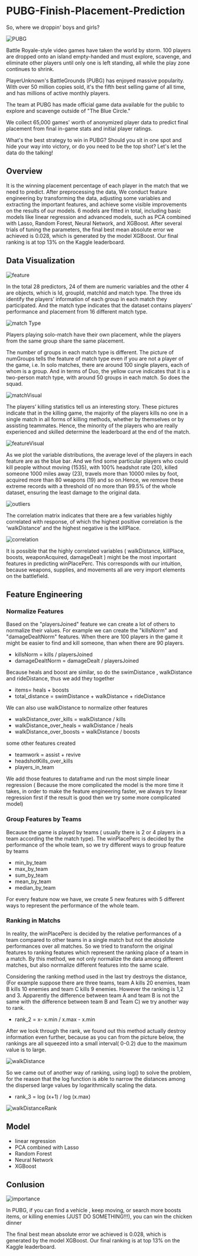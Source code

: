 # PUBG-Finish-Placement-Prediction

So, where we droppin' boys and girls?

![PUBG](./images/PUBG.jpg)

Battle Royale-style video games have taken the world by storm. 100 players are dropped onto an island empty-handed and must explore, scavenge, and eliminate other players until only one is left standing, all while the play zone continues to shrink.

PlayerUnknown's BattleGrounds (PUBG) has enjoyed massive popularity. With over 50 million copies sold, it's the fifth best selling game of all time, and has millions of active monthly players.

The team at PUBG has made official game data available for the public to explore and scavenge outside of "The Blue Circle." 

We collect 65,000 games' worth of anonymized player data to predict final placement from final in-game stats and initial player ratings.

What's the best strategy to win in PUBG? Should you sit in one spot and hide your way into victory, or do you need to be the top shot? Let's let the data do the talking!

## Overview
It is the winning placement percentage of each player in the match that we need to predict. After preprocessing the data, We conduct feature engineering by transforming the data, adjusting some variables and extracting the important features, and achieve some visible improvements on the results of our models. 6 models are fitted in total, including basic models like linear regression and advanced models, such as PCA combined with Lasso, Random Forest, Neural Network, and XGBoost. After several trials of tuning the parameters, the final best mean absolute error we achieved is 0.028, which is generated by the model XGBoost. Our final ranking is at top 13% on the Kaggle leaderboard.

## Data Visualization

![feature](./images/pubg_features.png)

In the total 28 predictors, 24 of them are numeric variables and the other 4 are objects, which is Id, groupId, matchId and match type. The three ids identify the players’ information of each group in each match they participated. And the match type indicates that the dataset contains players’ performance and placement from 16 different match type.

![match Type](./images/matchType.png)

Players playing solo-match have their own placement, while the players from the same group share the same placement.

The number of groups in each match type is different. The picture of numGroups tells the feature of match type even if you are not a player of the game, i.e. In solo matches, there are around 100 single players, each of whom is a group. And in terms of Duo, the yellow curve indicates that it is a two-person match type, with around 50 groups in each match. So does the squad.

![matchVisual](./images/matchVisual.png)

The players’ killing statistics tell us an interesting story. These pictures indicate that in the killing game, the majority of the players kills no one in a single match in all forms of killing methods, whether by themselves or by assisting teammates. Hence, the minority of the players who are really experienced and skilled determine the leaderboard at the end of the match.
 
![featureVisual](./images/featureVisual.png)

As we plot the variable distributions, the average level of the players in each feature are as the blue bar. And we find some particular players who could kill people without moving (1535), with 100% headshot rate (20), killed someone 1000 miles away (23), travels more than 10000 miles by foot, acquired more than 80 weapons (19) and so on.Hence, we remove these extreme records with a threshold of no more than 99.5% of the whole dataset, ensuring the least damage to the original data.

![outliers](./images/outliers.png)

The correlation matrix indicates that there are a few variables highly correlated with response, of which the highest positive correlation is the ‘walkDistance’ and the highest negative is the killPlace.

![correlation](./images/correlation.png)

It is possible that the highly correlated variables ( walkDistance, killPlace, boosts, weaponAcquired, damageDealt ) might be the most important features in predicting winPlacePerc. This corresponds with our intuition, because weapons, supplies, and movements all are very import elements on the battlefield.

## Feature Engineering

###  Normalize Features

Based on the "playersJoined" feature we can create a lot of others to normalize their values. For example we can create the "killsNorm" and "damageDealtNorm" features. When there are 100 players in the game it might be easier to find and kill someone, than when there are 90 players.
- killsNorm = kills / playersJoined 
- damageDealtNorm = damageDealt / playersJoined 


Because heals and boost are similar, so do the swimDistance , walkDistance and rideDistance, thus we add they together
- items= heals + boosts
- total_distance = swimDistance +  walkDistance +  rideDistance

We can also use walkDistance to normalize other features
- walkDistance_over_kills = walkDistance / kills
- walkDistance_over_heals = walkDistance / heals 
- walkDistance_over_boosts = walkDistance / boosts

some other features created 
- teamwork = assist + revive
- headshotKills_over_kills
- players_in_team

We add those features to dataframe and run the most simple linear regression ( Because the more complicated the model is the more time it takes, in order to make the feature engineering faster, we always try linear regression first if the result is good then we try some more complicated model) 

### Group Features by Teams
Because the game is played by teams ( usually there is 2 or 4 players in a team according the the match type). The winPlacePerc is decided by the performance of the whole team, so we try different ways to group feature by teams

- min_by_team
- max_by_team
- sum_by_team
- mean_by_team
- median_by_team

For every feature now we have, we create 5 new features with 5 different ways to represent the performance of the whole team. 

### Ranking in Matchs
In reality, the winPlacePerc is decided by the relative performances of a team compared to other teams in a single match but not the absolute performances over all matches. So we tried to transform the original features to ranking features which represent the ranking place of a team in a match. By this method, we not only normalize the data among different matches, but also normalize different features into the same scale.

Considering the ranking method used in the last try destroys the distance, (For example
suppose there are three teams,  team A kills 20 enemies, team B kills 10 enemies and team C kills 9 enemies. However the ranking is 1,2 and 3. Apparently the difference between team A and team B is not the same with the difference between team B and Team C)  we try another way to rank.
- rank_2 = x- x.min / x.max - x.min 

After we look through the rank, we found out this method actually destroy information even further, because as you can from the picture below, the rankings are all squeezed into a small interval( 0-0.2) due to the maximum value is to large.

![walkDistance](./images/walkDistance.png)

So we came out of another way of ranking, using log() to solve the problem, for the reason that the log function is able to narrow the distances among the dispersed large values by logarithmically scaling the data.
- rank_3  = log (x+1) / log (x.max)

![walkDistanceRank](./images/walkDistanceRank.png)

## Model 
- linear regression
- PCA combined with Lasso
- Random Forest
- Neural Network
- XGBoost

## Conlusion
![importance](./images/importance.png)

In PUBG, if you can find a vehicle , keep moving, or search more boosts items, or killing enemies (JUST DO SOMETHING!!!), you can win the chicken dinner

The final best mean absolute error we achieved is 0.028, which is generated by the model XGBoost. Our final ranking is at top 13% on the Kaggle leaderboard.


